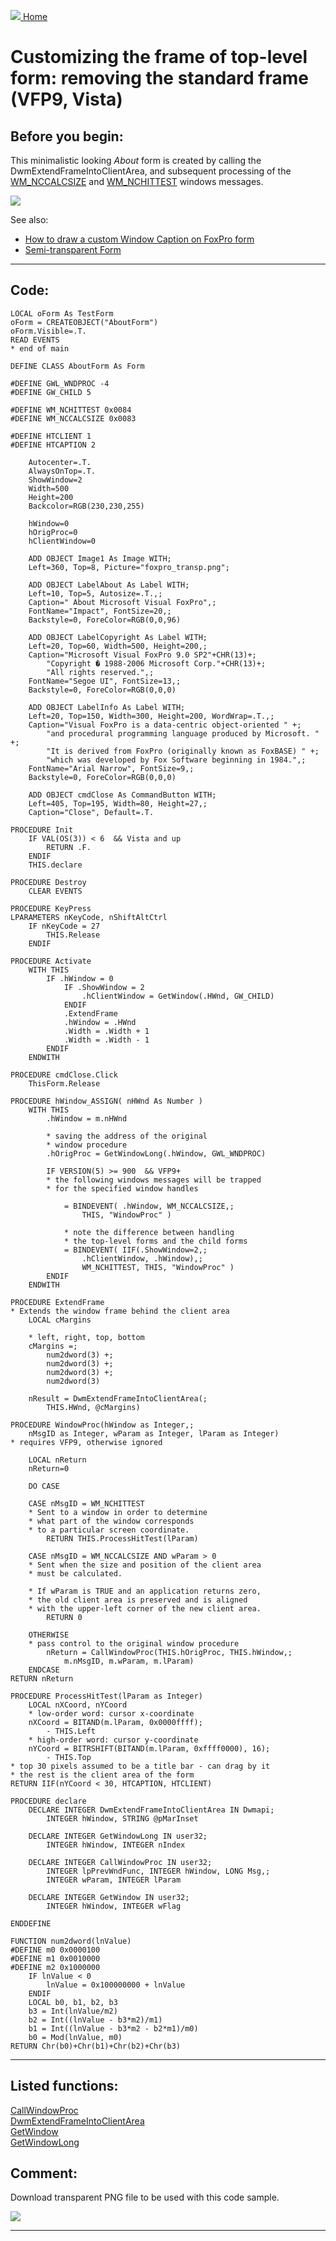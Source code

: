 [<img src="../images/home.png"> Home ](https://github.com/VFPX/Win32API)  

# Customizing the frame of top-level form: removing the standard frame (VFP9, Vista)

## Before you begin:
This minimalistic looking *About* form is created by calling the DwmExtendFrameIntoClientArea, and subsequent processing of the [WM_NCCALCSIZE](http://msdn.microsoft.com/en-us/library/ms632634(v=vs.85).aspx) and [WM_NCHITTEST](http://msdn.microsoft.com/en-us/library/ms645618(v=vs.85).aspx) windows messages.  

![](../images/appaboutsample.png)  

See also:

* [How to draw a custom Window Caption on FoxPro form](sample_499.md)  
* [Semi-transparent Form](sample_453.md)  
  
***  


## Code:
```foxpro  
LOCAL oForm As TestForm
oForm = CREATEOBJECT("AboutForm")
oForm.Visible=.T.
READ EVENTS
* end of main

DEFINE CLASS AboutForm As Form

#DEFINE GWL_WNDPROC -4
#DEFINE GW_CHILD 5

#DEFINE WM_NCHITTEST 0x0084
#DEFINE WM_NCCALCSIZE 0x0083

#DEFINE HTCLIENT 1
#DEFINE HTCAPTION 2

	Autocenter=.T.
	AlwaysOnTop=.T.
	ShowWindow=2
	Width=500
	Height=200
	Backcolor=RGB(230,230,255)

	hWindow=0
	hOrigProc=0
	hClientWindow=0

	ADD OBJECT Image1 As Image WITH;
	Left=360, Top=8, Picture="foxpro_transp.png";
	
	ADD OBJECT LabelAbout As Label WITH;
	Left=10, Top=5, Autosize=.T.,;
	Caption=" About Microsoft Visual FoxPro",;
	FontName="Impact", FontSize=20,;
	Backstyle=0, ForeColor=RGB(0,0,96)
	
	ADD OBJECT LabelCopyright As Label WITH;
	Left=20, Top=60, Width=500, Height=200,;
	Caption="Microsoft Visual FoxPro 9.0 SP2"+CHR(13)+;
		"Copyright � 1988-2006 Microsoft Corp."+CHR(13)+;
		"All rights reserved.",;
	FontName="Segoe UI", FontSize=13,;
	Backstyle=0, ForeColor=RGB(0,0,0)
	
	ADD OBJECT LabelInfo As Label WITH;
	Left=20, Top=150, Width=300, Height=200, WordWrap=.T.,;
	Caption="Visual FoxPro is a data-centric object-oriented " +;
		"and procedural programming language produced by Microsoft. " +;
		"It is derived from FoxPro (originally known as FoxBASE) " +;
		"which was developed by Fox Software beginning in 1984.",;
	FontName="Arial Narrow", FontSize=9,;
	Backstyle=0, ForeColor=RGB(0,0,0)

	ADD OBJECT cmdClose As CommandButton WITH;
	Left=405, Top=195, Width=80, Height=27,;
	Caption="Close", Default=.T.

PROCEDURE Init
	IF VAL(OS(3)) < 6  && Vista and up
		RETURN .F.
	ENDIF
	THIS.declare

PROCEDURE Destroy
	CLEAR EVENTS

PROCEDURE KeyPress
LPARAMETERS nKeyCode, nShiftAltCtrl
	IF nKeyCode = 27
		THIS.Release
	ENDIF

PROCEDURE Activate
	WITH THIS
		IF .hWindow = 0
			IF .ShowWindow = 2
				.hClientWindow = GetWindow(.HWnd, GW_CHILD)
			ENDIF
			.ExtendFrame
			.hWindow = .HWnd
			.Width = .Width + 1
			.Width = .Width - 1
		ENDIF
	ENDWITH

PROCEDURE cmdClose.Click
	ThisForm.Release

PROCEDURE hWindow_ASSIGN( nHWnd As Number )
	WITH THIS
		.hWindow = m.nHWnd
		
		* saving the address of the original
		* window procedure
		.hOrigProc = GetWindowLong(.hWindow, GWL_WNDPROC)

		IF VERSION(5) >= 900  && VFP9+
		* the following windows messages will be trapped
		* for the specified window handles
		
			= BINDEVENT( .hWindow, WM_NCCALCSIZE,;
				THIS, "WindowProc" )

			* note the difference between handling
			* the top-level forms and the child forms
			= BINDEVENT( IIF(.ShowWindow=2,;
				.hClientWindow, .hWindow),;
				WM_NCHITTEST, THIS, "WindowProc" )
		ENDIF
	ENDWITH

PROCEDURE ExtendFrame
* Extends the window frame behind the client area
	LOCAL cMargins
	
	* left, right, top, bottom
	cMargins =;
		num2dword(3) +;
		num2dword(3) +;
		num2dword(3) +;
		num2dword(3)

	nResult = DwmExtendFrameIntoClientArea(;
		THIS.HWnd, @cMargins)

PROCEDURE WindowProc(hWindow as Integer,;
	nMsgID as Integer, wParam as Integer, lParam as Integer)
* requires VFP9, otherwise ignored

	LOCAL nReturn
	nReturn=0
	
	DO CASE

	CASE nMsgID = WM_NCHITTEST
	* Sent to a window in order to determine
	* what part of the window corresponds
	* to a particular screen coordinate.
		RETURN THIS.ProcessHitTest(lParam)

	CASE nMsgID = WM_NCCALCSIZE AND wParam > 0
	* Sent when the size and position of the client area
	* must be calculated.
	
	* If wParam is TRUE and an application returns zero,
	* the old client area is preserved and is aligned
	* with the upper-left corner of the new client area.
		RETURN 0

	OTHERWISE
	* pass control to the original window procedure
		nReturn = CallWindowProc(THIS.hOrigProc, THIS.hWindow,;
			m.nMsgID, m.wParam, m.lParam)
	ENDCASE
RETURN nReturn

PROCEDURE ProcessHitTest(lParam as Integer)
	LOCAL nXCoord, nYCoord
	* low-order word: cursor x-coordinate
	nXCoord = BITAND(m.lParam, 0x0000ffff);
		- THIS.Left
	* high-order word: cursor y-coordinate
	nYCoord = BITRSHIFT(BITAND(m.lParam, 0xffff0000), 16);
		- THIS.Top
* top 30 pixels assumed to be a title bar - can drag by it
* the rest is the client area of the form
RETURN IIF(nYCoord < 30, HTCAPTION, HTCLIENT)

PROCEDURE declare
	DECLARE INTEGER DwmExtendFrameIntoClientArea IN Dwmapi;
		INTEGER hWindow, STRING @pMarInset

	DECLARE INTEGER GetWindowLong IN user32;
		INTEGER hWindow, INTEGER nIndex

	DECLARE INTEGER CallWindowProc IN user32;
		INTEGER lpPrevWndFunc, INTEGER hWindow, LONG Msg,;
		INTEGER wParam, INTEGER lParam

	DECLARE INTEGER GetWindow IN user32;
		INTEGER hWindow, INTEGER wFlag

ENDDEFINE

FUNCTION num2dword(lnValue)
#DEFINE m0 0x0000100
#DEFINE m1 0x0010000
#DEFINE m2 0x1000000
	IF lnValue < 0
		lnValue = 0x100000000 + lnValue
	ENDIF
	LOCAL b0, b1, b2, b3
	b3 = Int(lnValue/m2)
	b2 = Int((lnValue - b3*m2)/m1)
	b1 = Int((lnValue - b3*m2 - b2*m1)/m0)
	b0 = Mod(lnValue, m0)
RETURN Chr(b0)+Chr(b1)+Chr(b2)+Chr(b3)  
```  
***  


## Listed functions:
[CallWindowProc](../libraries/user32/CallWindowProc.md)  
[DwmExtendFrameIntoClientArea](../libraries/dwmapi/DwmExtendFrameIntoClientArea.md)  
[GetWindow](../libraries/user32/GetWindow.md)  
[GetWindowLong](../libraries/user32/GetWindowLong.md)  

## Comment:
Download transparent PNG file to be used with this code sample.  

![](../images/foxPro_transp.png)

***  


